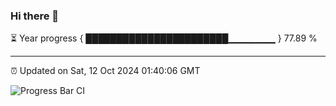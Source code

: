 ### Hi there 👋

⏳ Year progress { ███████████████████████▁▁▁▁▁▁▁ } 77.89 %

---

⏰ Updated on Sat, 12 Oct 2024 01:40:06 GMT

![Progress Bar CI](https://github.com/ZhaoGui/ZhaoGui/workflows/Progress%20Bar%20CI/badge.svg)
